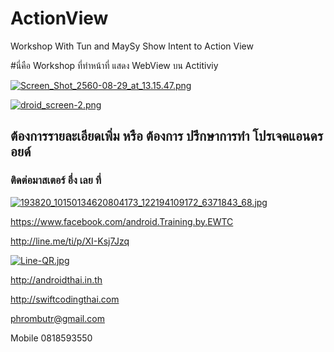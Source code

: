 # ActionView
Workshop With Tun and MaySy Show Intent to Action View

#นี่คือ Workshop ที่ทำหน้าที่ แสดง WebView บน Actitiviy

[![Screen_Shot_2560-08-29_at_13.15.47.png](https://s26.postimg.org/jocnc46bt/Screen_Shot_2560-08-29_at_13.15.47.png)](https://postimg.org/image/67fot8w05/)

[![droid_screen-2.png](https://s26.postimg.org/kf5dhw8p5/droid_screen-2.png)](https://postimg.org/image/92ss04005/)

## ต้องการรายละเอียดเพิ่ม หรือ ต้องการ ปรึกษาการทำ โปรเจคแอนดรอยด์
### ติดต่อมาสเตอร์ อึ่ง เลย ที่

[![193820_10150134620804173_122194109172_6371843_68.jpg](https://s21.postimg.org/4i5tymwsn/193820_10150134620804173_122194109172_6371843_68.jpg)](https://postimg.org/image/4i5tymwsj/)

https://www.facebook.com/android.Training.by.EWTC

http://line.me/ti/p/XI-Ksj7Jzq

[![Line-QR.jpg](https://s9.postimg.org/41ec4gb3z/Line-_QR.jpg)](https://postimg.org/image/h5jwh535n/)

http://androidthai.in.th

http://swiftcodingthai.com    

phrombutr@gmail.com

Mobile 0818593550


